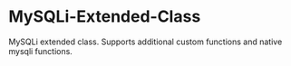 # MySQLi-Extended-Class
MySQLi extended class. Supports additional custom functions and native mysqli functions.
